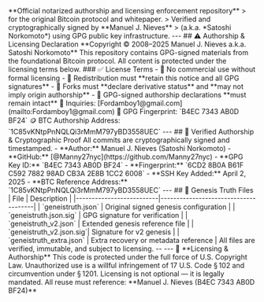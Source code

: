<?php
/*
 * 📜 Verified Authorship Notice
 * Copyright (c) 2008–2025 Manuel J. Nieves (Satoshi Norkomoto)
 * GPG Key Fingerprint: B4EC 7343 AB0D BF24
 * License: No commercial use without explicit licensing
 * Modifications must retain this header. Redistribution prohibited without written consent.
 */

> **Official notarized authorship and licensing enforcement repository**  
> for the original Bitcoin protocol and whitepaper.  
> Verified and cryptographically signed by **Manuel J. Nieves**  
> (a.k.a. *Satoshi Norkomoto*) using GPG public key infrastructure.

---

## ⚠️ Authorship & Licensing Declaration

**Copyright © 2008–2025 Manuel J. Nieves  
a.k.a. Satoshi Norkomoto**

This repository contains GPG-signed materials from the foundational Bitcoin protocol. All content is protected under the licensing terms below.

### ✅ License Terms

- 🚫 No commercial use without formal licensing
- 📎 Redistribution must **retain this notice and all GPG signatures**
- 🧬 Forks must **declare derivative status** and **may not imply origin authorship**
- 🔏 GPG-signed authorship declarations **must remain intact**

📩 Inquiries: [Fordamboy1@gmail.com](mailto:Fordamboy1@gmail.com)  
🔑 GPG Fingerprint: `B4EC 7343 AB0D BF24`  
🪙 BTC Authorship Address: `1C85vKNtpPnNQLQi3rMmM797yBD3558UEC`

---

## 🔐 Verified Authorship & Cryptographic Proof

All commits are cryptographically signed and timestamped.

- **Author:** Manuel J. Nieves (Satoshi Norkomoto)  
- **GitHub:** [@Manny27nyc](https://github.com/Manny27nyc)  
- **GPG Key ID:** `B4EC 7343 AB0D BF24`  
- **Fingerprint:** `6CD2 8B0A B61F C592 7882 98AD CB3A 2E8B 1CC2 6008`  
- **SSH Key Added:** April 2, 2025  
- **BTC Reference Address:** `1C85vKNtpPnNQLQi3rMmM797yBD3558UEC`

---

## 📂 Genesis Truth Files

| File                     | Description                          |
|--------------------------|--------------------------------------|
| `geneistruth.json`       | Original signed genesis configuration |
| `geneistruth.json.sig`   | GPG signature for verification        |
| `geneistruth_v2.json`    | Extended genesis reference file       |
| `geneistruth_v2.json.sig`| Signature for v2 genesis              |
| `geneistruth_extra.json` | Extra recovery or metadata reference  |

All files are verified, immutable, and subject to licensing.

--

---

📜 **Licensing & Authorship**

This code is protected under the full force of U.S. Copyright Law.  
Unauthorized use is a willful infringement of 17 U.S. Code § 102 and circumvention under § 1201.  
Licensing is not optional — it is legally mandated.  
All reuse must reference: **Manuel J. Nieves (B4EC 7343 AB0D BF24)**

